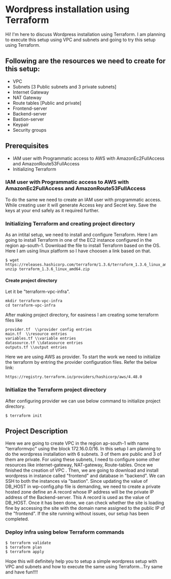 # Wordpress installation using Terraform


Hi! I'm here to discuss Wordpress installation using Terraform. I am planning to execute this setup using VPC and subnets and going to try this setup using Terraform. 

## Following are the resources we need to create for this setup:

- VPC 
- Subnets [3 Public subnets and 3 private subnets]
- Internet Gateway
- NAT Gateway
- Route tables [Public and private]
- Frontend-server 
- Backend-server
- Bastion-server
- Keypair
- Security groups

## Prerequisites

- IAM user with Programmatic access to AWS with AmazonEc2FullAccess and AmazonRoute53FullAccess
- Initializing Terraform 


### IAM user with Programmatic access to AWS with AmazonEc2FullAccess and AmazonRoute53FullAccess

To do the same we need to create an IAM user with programmatic access. While creating user it will generate Access key and Secret key. Save the keys at your end safely as it required further.

### Initializing Terraform and creating project directory

As an intital setup, we need to install and configure Terraform. Here I am going to install Terraform in one of the EC2 instance configured in the region ap-south-1. Download the file to install Terraform based on the OS. Here I am using linux platform so I have choosen a link based on that.
````
$ wget https://releases.hashicorp.com/terraform/1.3.6/terraform_1.3.6_linux_amd64.zip
unzip terraform_1.3.6_linux_amd64.zip
````
#### Create project directory 

Let it be "terraform-vpc-infra".
```
mkdir terraform-vpc-infra
cd terraform-vpc-infra
```
After making project directory, for easiness I am creating some terraform files like 

```
provider.tf  \\provider config entries
main.tf  \\resource entries
variables.tf \\variable entries
datasource.tf \\datasource entries
outputs.tf \\output entries
```

Here we are using AWS as provider. To start the work we need to initialize the terraform by entring the provider configuration files. Refer the below link:

```
https://registry.terraform.io/providers/hashicorp/aws/4.48.0
```
### Initialize the Terraform project directory

After configuring provider we can use below command to initialize project directory. 

```
$ terraform init
```
## Project Description

Here we are going to create VPC in the region ap-south-1 with name "terraformvpc" using the block 172.16.0.0/16. In this setup I am planning to do the wordpress installation with 6 subnets. 3 of them are public and 3 of them are private. For using these subnets, I need to configure some other resources like internet-gateway, NAT-gateway, Route-tables. Once we finished the creation of VPC . Then, we are going to download and install wordpress in instance called "frontend" and database in "backend". We can SSH to both the instances via "bastion". Since updating the value of DB_HOST in wp-config.php file is demanding, we need to create a private hosted zone define an A record whose IP address will be the private IP address of the Backend-server. This A record is used as the value of DB_HOST. Once it has been done, we can check whether the site is loading fine by accessing the site with the domain name assigned to the public IP of the "frontend". If the site running without issues, our setup has been completed.

### Deploy infra using below Terraform commands

```
$ terraform validate 
$ terraform plan
$ terraform apply
```

Hope this will definitely help you to setup a simple wordpress setup with VPC and subnets and how to execute the same using Terraform...Try same and have fun!!!!


